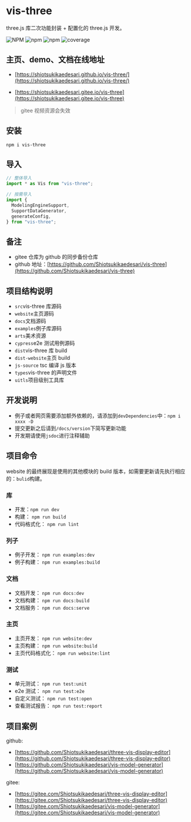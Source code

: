 # vis-three

three.js 库二次功能封装 + 配置化的 three.js 开发。

<p>
  <img alt="NPM" src="https://img.shields.io/npm/l/vis-three?color=blue">
  <img alt="npm" src="https://img.shields.io/npm/v/vis-three?color=light">
  <img alt="npm" src="https://img.shields.io/npm/dt/vis-three">
  <img src="https://img.shields.io/nycrc/Shiotsukikaedesari/vis-three?color=red&label=coverage" alt="coverage">
</p>

## 主页、demo、文档在线地址

- [https://shiotsukikaedesari.github.io/vis-three/](https://shiotsukikaedesari.github.io/vis-three/)

- [https://shiotsukikaedesari.gitee.io/vis-three](https://shiotsukikaedesari.gitee.io/vis-three)

> gitee 视频资源会失效

## 安装

```
npm i vis-three
```

## 导入

```js
// 整体导入
import * as Vis from "vis-three";

// 按需导入
import {
  ModelingEngineSupport,
  SupportDataGenerator,
  generateConfig,
} from "vis-three";
```

## 备注

- gitee 仓库为 github 的同步备份仓库
- github 地址：[https://github.com/Shiotsukikaedesari/vis-three](https://github.com/Shiotsukikaedesari/vis-three)

## 项目结构说明

- `src`vis-three 库源码
- `website`主页源码
- `docs`文档源码
- `examples`例子库源码
- `arts`美术资源
- `cypress`e2e 测试用例源码
- `dist`vis-three 库 build
- `dist-website`主页 build
- `js-source` tsc 编译 js 版本
- `types`vis-three 的声明文件
- `uitls`项目级别工具库

## 开发说明

- 例子或者网页需要添加额外依赖的，请添加到`devDependencies`中：`npm i xxxx -D`
- 提交更新之后请到`/docs/version`下简写更新功能
- 开发期请使用`jsdoc`进行注释辅助

## 项目命令

website 的最终展现是使用的其他模块的 build 版本，如需要更新请先执行相应的：`bulid`构建。

### 库

- 开发：`npm run dev`
- 构建： `npm run build`
- 代码格式化： `npm run lint`

### 列子

- 例子开发： `npm run examples:dev`
- 例子构建： `npm run examples:build`

### 文档

- 文档开发： `npm run docs:dev`
- 文档构建： `npm run docs:build`
- 文档服务： `npm run docs:serve`

### 主页

- 主页开发： `npm run website:dev`
- 主页构建： `npm run website:build`
- 主页代码格式化： `npm run website:lint`

### 测试

- 单元测试： `npm run test:unit`
- e2e 测试： `npm run test:e2e`
- 自定义测试： `npm run test:open`
- 查看测试报告： `npm run test:report`

## 项目案例

github:

- [https://github.com/Shiotsukikaedesari/three-vis-display-editor](https://github.com/Shiotsukikaedesari/three-vis-display-editor)
- [https://github.com/Shiotsukikaedesari/vis-model-generator](https://github.com/Shiotsukikaedesari/vis-model-generator)

gitee:

- [https://gitee.com/Shiotsukikaedesari/three-vis-display-editor](https://gitee.com/Shiotsukikaedesari/three-vis-display-editor)
- [https://gitee.com/Shiotsukikaedesari/vis-model-generator](https://gitee.com/Shiotsukikaedesari/vis-model-generator)
